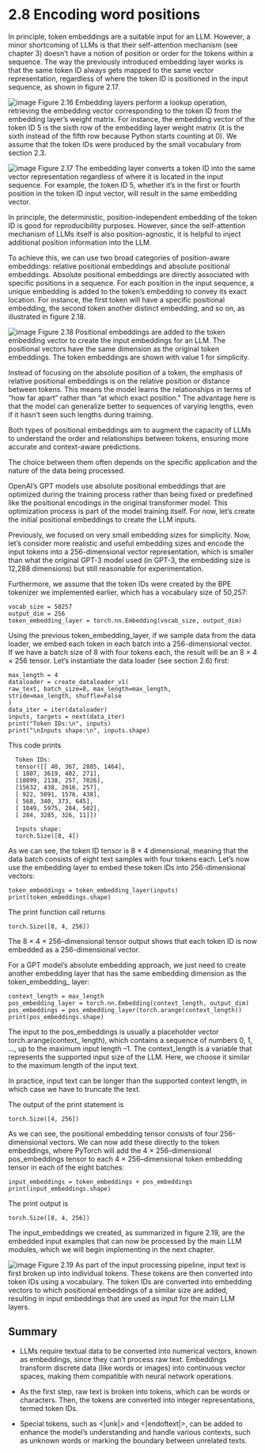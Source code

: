 # 2.8 Encoding word positions

In principle, token embeddings are a suitable input for an LLM. However, a minor
shortcoming of LLMs is that their self-attention mechanism (see chapter 3) doesn’t
have a notion of position or order for the tokens within a sequence. The way the previously
introduced embedding layer works is that the same token ID always gets
mapped to the same vector representation, regardless of where the token ID is positioned
in the input sequence, as shown in figure 2.17.

![image](https://github.com/user-attachments/assets/6f6a9480-6046-4974-87cb-f73ac057a040)
Figure 2.16 Embedding layers perform a lookup operation, retrieving the embedding
vector corresponding to the token ID from the embedding layer’s weight matrix. For
instance, the embedding vector of the token ID 5 is the sixth row of the embedding
layer weight matrix (it is the sixth instead of the fifth row because Python starts
counting at 0). We assume that the token IDs were produced by the small vocabulary
from section 2.3.

![image](https://github.com/user-attachments/assets/86893624-b053-4c96-bedf-7edb337954c5)
Figure 2.17 The embedding layer converts a token ID into the same vector
representation regardless of where it is located in the input sequence. For
example, the token ID 5, whether it’s in the first or fourth position in the
token ID input vector, will result in the same embedding vector.


In principle, the deterministic, position-independent embedding of the token ID is
good for reproducibility purposes. However, since the self-attention mechanism of
LLMs itself is also position-agnostic, it is helpful to inject additional position information
into the LLM.

To achieve this, we can use two broad categories of position-aware embeddings: relative
positional embeddings and absolute positional embeddings. Absolute positional
embeddings are directly associated with specific positions in a sequence. For each position
in the input sequence, a unique embedding is added to the token’s embedding to
convey its exact location. For instance, the first token will have a specific positional
embedding, the second token another distinct embedding, and so on, as illustrated in
figure 2.18.

![image](https://github.com/user-attachments/assets/e4a30e68-0cf7-4898-96ce-f8fc06c8e773)
Figure 2.18 Positional embeddings are added to the token embedding vector to create the
input embeddings for an LLM. The positional vectors have the same dimension as the original
token embeddings. The token embeddings are shown with value 1 for simplicity.


Instead of focusing on the absolute position of a token, the emphasis of relative positional
embeddings is on the relative position or distance between tokens. This means
the model learns the relationships in terms of “how far apart” rather than “at which
exact position.” The advantage here is that the model can generalize better to sequences
of varying lengths, even if it hasn’t seen such lengths during training.

Both types of positional embeddings aim to augment the capacity of LLMs to
understand the order and relationships between tokens, ensuring more accurate and
context-aware predictions. 

The choice between them often depends on the specific application and the nature of the data being processed.

OpenAI’s GPT models use absolute positional embeddings that are optimized
during the training process rather than being fixed or predefined like the positional
encodings in the original transformer model. This optimization process is part of the
model training itself. For now, let’s create the initial positional embeddings to create the
LLM inputs.

Previously, we focused on very small embedding sizes for simplicity. Now, let’s consider
more realistic and useful embedding sizes and encode the input tokens into a
256-dimensional vector representation, which is smaller than what the original GPT-3
model used (in GPT-3, the embedding size is 12,288 dimensions) but still reasonable
for experimentation. 

Furthermore, we assume that the token IDs were created by the BPE tokenizer we implemented earlier, which has a vocabulary size of 50,257:

    vocab_size = 50257
    output_dim = 256
    token_embedding_layer = torch.nn.Embedding(vocab_size, output_dim)
    
Using the previous token_embedding_layer, if we sample data from the data loader,
we embed each token in each batch into a 256-dimensional vector. If we have a batch
size of 8 with four tokens each, the result will be an 8 × 4 × 256 tensor.
Let’s instantiate the data loader (see section 2.6) first:

    max_length = 4
    dataloader = create_dataloader_v1(
    raw_text, batch_size=8, max_length=max_length,
    stride=max_length, shuffle=False
    )
    data_iter = iter(dataloader)
    inputs, targets = next(data_iter)
    print("Token IDs:\n", inputs)
    print("\nInputs shape:\n", inputs.shape)

This code prints

      Token IDs:
      tensor([[ 40, 367, 2885, 1464],
      [ 1807, 3619, 402, 271],
      [10899, 2138, 257, 7026],
      [15632, 438, 2016, 257],
      [ 922, 5891, 1576, 438],
      [ 568, 340, 373, 645],
      [ 1049, 5975, 284, 502],
      [ 284, 3285, 326, 11]])
      
      Inputs shape:
      torch.Size([8, 4])
      
As we can see, the token ID tensor is 8 × 4 dimensional, meaning that the data batch
consists of eight text samples with four tokens each.
Let’s now use the embedding layer to embed these token IDs into 256-dimensional
vectors:

    token_embeddings = token_embedding_layer(inputs)
    print(token_embeddings.shape)

The print function call returns

    torch.Size([8, 4, 256])
    
The 8 × 4 × 256–dimensional tensor output shows that each token ID is now embedded
as a 256-dimensional vector.

For a GPT model’s absolute embedding approach, we just need to create another
embedding layer that has the same embedding dimension as the token_embedding_
layer:

    context_length = max_length
    pos_embedding_layer = torch.nn.Embedding(context_length, output_dim)
    pos_embeddings = pos_embedding_layer(torch.arange(context_length))
    print(pos_embeddings.shape)

The input to the pos_embeddings is usually a placeholder vector torch.arange(context_
length), which contains a sequence of numbers 0, 1, ..., up to the maximum
input length –1. The context_length is a variable that represents the supported input
size of the LLM. Here, we choose it similar to the maximum length of the input text.

In practice, input text can be longer than the supported context length, in which case
we have to truncate the text.

The output of the print statement is

    torch.Size([4, 256])
    
As we can see, the positional embedding tensor consists of four 256-dimensional vectors.
We can now add these directly to the token embeddings, where PyTorch will add
the 4 × 256–dimensional pos_embeddings tensor to each 4 × 256–dimensional token
embedding tensor in each of the eight batches:

    input_embeddings = token_embeddings + pos_embeddings
    print(input_embeddings.shape)

The print output is

    torch.Size([8, 4, 256])

The input_embeddings we created, as summarized in figure 2.19, are the embedded
input examples that can now be processed by the main LLM modules, which we will
begin implementing in the next chapter.


![image](https://github.com/user-attachments/assets/b8d0ce56-1997-441f-9097-d62a8130b2ae)
Figure 2.19 As part of the input processing pipeline, input text is first broken
up into individual tokens. These tokens are then converted into token IDs using a
vocabulary. The token IDs are converted into embedding vectors to which positional
embeddings of a similar size are added, resulting in input embeddings that are used
as input for the main LLM layers.

## Summary

  * LLMs require textual data to be converted into numerical vectors, known as
    embeddings, since they can’t process raw text. Embeddings transform discrete
    data (like words or images) into continuous vector spaces, making them compatible
    with neural network operations.
  
  * As the first step, raw text is broken into tokens, which can be words or characters.
  Then, the tokens are converted into integer representations, termed token IDs.

   * Special tokens, such as <|unk|> and <|endoftext|>, can be added to enhance
    the model’s understanding and handle various contexts, such as unknown
    words or marking the boundary between unrelated texts.
